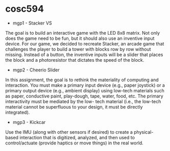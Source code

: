 # cosc594

- mgp1 - Stacker VS
  
The goal is to build an interactive game with the LED 8x8 matrix. Not only does the game need to be fun, but it should also use an inventive input device. For our game, we decided to recreate Stacker, an arcade game that challenges the player to build a tower with blocks row by row without missing. Instead of a button, the inventive inputs will be a slider that places the block and a photoresistor that dictates the speed of the block.

- mgp2 - Cheerio Slider
  
In this assignment, the goal is to rethink the materiality of computing and interaction. You must make a primary input device (e.g., paper joystick) or a primary output device (e.g., ambient display) using low-tech materials such as paper, conductive paint, play-dough, tape, water, food, etc. The primary interactivity must be mediated by the low- tech material (i.e., the low-tech material cannot be superfluous to your design, it must be directly integrated).

- mgp3 - Kickcar
  
Use the IMU (along with other sensors if desired) to create a physical-based interaction that is digitized, analyzed, and then used to control/actuate (provide haptics or move things) in the real world.
